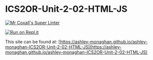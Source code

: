 # ICS2OR-Unit-2-02-HTML-JS

[![Mr Coxall's Super Linter](https://github.com/ashley-monaghan/ashley-monaghan-ICS2OR-Unit-2-02-HTML-JS/workflows/Mr%20Coxall's%20Super%20Linter/badge.svg)](https://github.com/ashley-monaghan/ashley-monaghan-ICS2OR-Unit-2-02-HTML-JS/actions/)

[![Run on Repl.it](https://repl.it/badge/github/ashley-monaghan/ashley-monaghan-ICS2OR-Unit-2-02-HTML-JS)](https://repl.it/github/ashley-monaghan/ashley-monaghan-ICS2OR-Unit-2-2-HTML-JS)

This site can be found at: [https://ashley-monaghan.github.io/ashley-monaghan-ICS2OR-Unit-2-02-HTML-JS](https://ashley-monaghan.github.io/ashley-monaghan-ICS2OR-Unit-2-02-HTML-JS)
